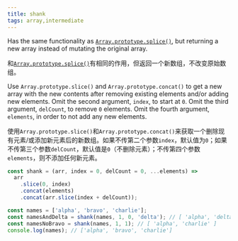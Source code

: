 ```yaml
---
title: shank
tags: array,intermediate
---
```


Has the same functionality as [`Array.prototype.splice()`](https://developer.mozilla.org/en-US/docs/Web/JavaScript/Reference/Global_Objects/Array/splice), but returning a new array instead of mutating the original array.

和[`Array.prototype.splice()`](https://developer.mozilla.org/en-US/docs/Web/JavaScript/Reference/Global_Objects/Array/splice)有相同的作用，但返回一个新数组，不改变原始数组。

Use `Array.prototype.slice()` and `Array.prototype.concat()` to get a new array with the new contents after removing existing elements and/or adding new elements.
Omit the second argument, `index`, to start at `0`.
Omit the third argument, `delCount`, to remove `0` elements.
Omit the fourth argument, `elements`, in order to not add any new elements.

使用`Array.prototype.slice()`和`Array.prototype.concat()`来获取一个删除现有元素/或添加新元素后的新数组。如果不传第二个参数`index`，默认值为`0`；如果不传第三个参数`delCount`，默认值是`0`（不删除元素）；不传第四个参数`elements`，则不添加任何新元素。

```js
const shank = (arr, index = 0, delCount = 0, ...elements) =>
  arr
    .slice(0, index)
    .concat(elements)
    .concat(arr.slice(index + delCount));
```

```js
const names = ['alpha', 'bravo', 'charlie'];
const namesAndDelta = shank(names, 1, 0, 'delta'); // [ 'alpha', 'delta', 'bravo', 'charlie' ]
const namesNoBravo = shank(names, 1, 1); // [ 'alpha', 'charlie' ]
console.log(names); // ['alpha', 'bravo', 'charlie']
```